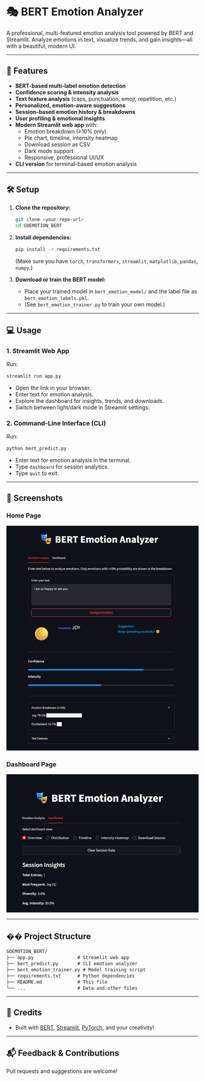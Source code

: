 # 🎭 BERT Emotion Analyzer

A professional, multi-featured emotion analysis tool powered by BERT and Streamlit. Analyze emotions in text, visualize trends, and gain insights—all with a beautiful, modern UI.

---

## 🚀 Features
- **BERT-based multi-label emotion detection**
- **Confidence scoring & intensity analysis**
- **Text feature analysis** (caps, punctuation, emoji, repetition, etc.)
- **Personalized, emotion-aware suggestions**
- **Session-based emotion history & breakdowns**
- **User profiling & emotional insights**
- **Modern Streamlit web app** with:
  - Emotion breakdown (≥10% only)
  - Pie chart, timeline, intensity heatmap
  - Download session as CSV
  - Dark mode support
  - Responsive, professional UI/UX
- **CLI version** for terminal-based emotion analysis

---

## 🛠️ Setup

1. **Clone the repository:**
   ```bash
   git clone <your-repo-url>
   cd GOEMOTION_BERT
   ```
2. **Install dependencies:**
   ```bash
   pip install -r requirements.txt
   ```
   (Make sure you have `torch`, `transformers`, `streamlit`, `matplotlib`, `pandas`, `numpy`.)

3. **Download or train the BERT model:**
   - Place your trained model in `bert_emotion_model/` and the label file as `bert_emotion_labels.pkl`.
   - (See `bert_emotion_trainer.py` to train your own model.)

---

## 💻 Usage

### 1. **Streamlit Web App**
Run:
```bash
streamlit run app.py
```
- Open the link in your browser.
- Enter text for emotion analysis.
- Explore the dashboard for insights, trends, and downloads.
- Switch between light/dark mode in Streamlit settings.

### 2. **Command-Line Interface (CLI)**
Run:
```bash
python bert_predict.py
```
- Enter text for emotion analysis in the terminal.
- Type `dashboard` for session analytics.
- Type `quit` to exit.

---

## 📁 Screenshots

### Home Page

![Home](photos/Home.png)

### Dashboard Page

![Dashboard](photos/Dashboard.png)

---

## �� Project Structure
```
GOEMOTION_BERT/
├── app.py                # Streamlit web app
├── bert_predict.py       # CLI emotion analyzer
├── bert_emotion_trainer.py # Model training script
├── requirements.txt      # Python dependencies
├── README.md             # This file
└── ...                   # Data and other files
```

---

## 🙏 Credits
- Built with [BERT](https://huggingface.co/bert-base-uncased), [Streamlit](https://streamlit.io/), [PyTorch](https://pytorch.org/), and your creativity!

---

## 📬 Feedback & Contributions
Pull requests and suggestions are welcome! 

